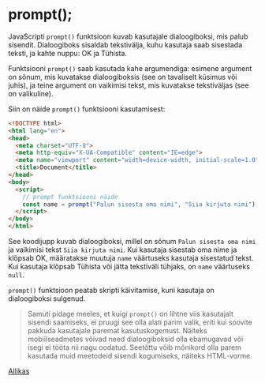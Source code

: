 # prompt();

JavaScripti `prompt()` funktsioon kuvab kasutajale dialoogiboksi, mis palub sisendit. Dialoogiboks sisaldab tekstivälja, kuhu kasutaja saab sisestada teksti, ja kahte nuppu: OK ja Tühista.

Funktsiooni `prompt()` saab kasutada kahe argumendiga: esimene argument on sõnum, mis kuvatakse dialoogiboksis (see on tavaliselt küsimus või juhis), ja teine argument on vaikimisi tekst, mis kuvatakse tekstiväljas (see on valikuline).

Siin on näide `prompt()` funktsiooni kasutamisest:

```html
<!DOCTYPE html>
<html lang="en">
<head>
  <meta charset="UTF-8">
  <meta http-equiv="X-UA-Compatible" content="IE=edge">
  <meta name="viewport" content="width=device-width, initial-scale=1.0">
  <title>Document</title>
</head>
<body>
  <script>
    // prompt funktsiooni näide
    const name = prompt("Palun sisesta oma nimi", "Siia kirjuta nimi");
  </script>
</body>
</html>

```

See koodijupp kuvab dialoogiboksi, millel on sõnum `Palun sisesta oma nimi` ja vaikimisi tekst `Siia kirjuta nimi`. Kui kasutaja sisestab oma nime ja klõpsab OK, määratakse muutuja `name` väärtuseks kasutaja sisestatud tekst. Kui kasutaja klõpsab Tühista või jätta tekstiväli tühjaks, on `name` väärtuseks `null`.

`prompt()` funktsioon peatab skripti käivitamise, kuni kasutaja on dialoogiboksi sulgenud.

> Samuti pidage meeles, et kuigi `prompt()` on lihtne viis kasutajalt sisendi saamiseks, ei pruugi see olla alati parim valik, eriti kui soovite pakkuda kasutajale paremat kasutuskogemust. Näiteks mobiilseadmetes võivad need dialoogiboksid olla ebamugavad või isegi ei tööta nii nagu oodatud. Seetõttu võib mõnikord olla parem kasutada muid meetodeid sisendi kogumiseks, näiteks HTML-vorme.

[Allikas](https://developer.mozilla.org/en-US/docs/Web/API/Window/prompt)